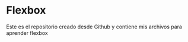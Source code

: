 # Flexbox
Este es el repositorio creado desde Github y contiene mis archivos para aprender flexbox 
